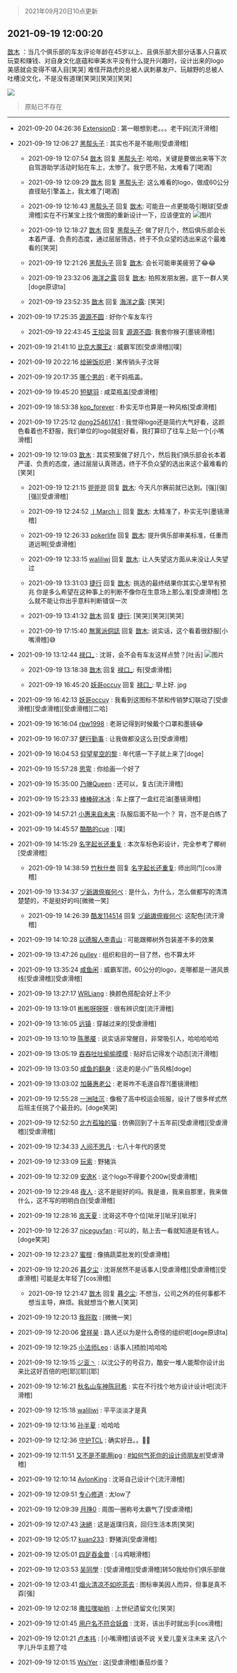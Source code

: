 > 2021年09月20日10点更新
<link rel="stylesheet" href="https://cdn.jsdelivr.net/gh/taotie6/sampleJSON@main/css/photo_show.css">
<meta name="referrer" content="no-referrer" />


 ## 2021-09-19 12:00:20 

 [㪚木](https://www.coolapk.com/feed/30098591?shareKey=YWViMWU3ZjYwYjY5NjE0NmI1ZDg~) ：当几个俱乐部的车友评论年龄在45岁以上、且俱乐部大部分话事人只喜欢玩耍和赚钱、对自身文化底蕴和审美水平没有什么提升兴趣时，设计出来的logo美感就会变得不堪入目[笑哭]
难怪开路虎的总被人讽刺暴发户、玩越野的总被人吐槽没文化，不是没有道理[笑哭][笑哭][笑哭] 

<div class="album">
<img class="img-item" src="https://image.coolapk.com/feed/2021/0919/12/1081091_026997c8_4018_9668@502x436.jpeg" />
</div>

> 原贴已不存在 

 ------- 

- 2021-09-20 04:26:36 [ExtensionD](uid=1353715) : 第一眼想到老。。。老干妈[流汗滑稽] 

- 2021-09-19 12:06:27 [黑帮头子](uid=2838832) : 其实也不是不能用[受虐滑稽] 

    - 2021-09-19 12:07:54 [㪚木](uid=1081091) 回复 [黑帮头子](uid=2838832): 哈哈，关键是要做出来等下次自驾游助学活动时贴在车上，太惨了。我宁愿不贴，太难看了[喝酒] 

    - 2021-09-19 12:09:29 [㪚木](uid=1081091) 回复 [黑帮头子](uid=2838832): 这么难看的logo，做成60公分直径贴引擎盖上，我太难了[喝酒] 

    - 2021-09-19 12:16:43 [黑帮头子](uid=2838832) 回复 [㪚木](uid=1081091): 可能丑一点更能吸引眼球[受虐滑稽]实在不行某宝上找个做图的重新设计一下，应该便宜的 ![图片](https://image.coolapk.com/feed/2021/0919/12/2838832_ef539d04_5001_0057@2494x3325.jpeg)

    - 2021-09-19 12:18:27 [㪚木](uid=1081091) 回复 [黑帮头子](uid=2838832): 做了好几个，然后俱乐部会长本着严谨、负责的态度，通过层层筛选，终于不负众望的选出来这个最难看的[笑哭] 

    - 2021-09-19 12:21:26 [黑帮头子](uid=2838832) 回复 [㪚木](uid=1081091): 会长可能审美疲劳了😂😂 

    - 2021-09-19 23:32:06 [海洋之露](uid=1111949) 回复 [㪚木](uid=1081091): 拍照发朋友圈，底下一群人笑[doge原谅ta] 

    - 2021-09-19 23:52:35 [㪚木](uid=1081091) 回复 [海洋之露](uid=1111949): [笑哭] 

- 2021-09-19 17:25:35 [源源不圆](uid=1332368) : 好你个车友车行 

    - 2021-09-19 22:43:45 [王拾柒](uid=1087616) 回复 [源源不圆](uid=1332368): 我套你猴子[墨镜滑稽] 

- 2021-09-19 21:41:10 [比克大魔王z](uid=824574) : 威霸军团[受虐滑稽][噗] 

- 2021-09-19 20:22:16 [给碗饭吃吧](uid=696402) : 某传销头子沈哥 

- 2021-09-19 20:17:35 [哪个男的](uid=1057736) : 老干妈瓶盖。 

- 2021-09-19 19:45:20 [短腿羽](uid=3861796) : 咸菜瓶盖[受虐滑稽] 

- 2021-09-19 18:53:38 [kop_forever](uid=3434780) : 朴实无华也算是一种风格[受虐滑稽] 

- 2021-09-19 17:25:12 [dong25461741](uid=1268657) : 我觉得logo还是简约大气好看，这颜色看着也不舒服，我们单位的logo就挺好看，我打算印了往车上贴一个[小嘴滑稽] 

- 2021-09-19 12:19:03 [㪚木](uid=1081091) : 其实预案做了好几个，然后我们俱乐部会长本着严谨、负责的态度，通过层层认真筛选，终于不负众望的选出来这个最难看的[笑哭] 

    - 2021-09-19 12:21:15 [戼戼戼](uid=4044548) 回复 [㪚木](uid=1081091): 今天凡尔赛前就已达到。[强][强][强][受虐滑稽] 

    - 2021-09-19 12:24:52 [丨March丨](uid=1139702) 回复 [㪚木](uid=1081091): 太精准了，朴实无华[墨镜滑稽] 

    - 2021-09-19 12:26:33 [pokerlife](uid=575409) 回复 [㪚木](uid=1081091): 提升俱乐部审美标准，任重而道远啊[受虐滑稽] 

    - 2021-09-19 12:33:15 [waliliwi](uid=2577852) 回复 [㪚木](uid=1081091): 让人失望这方面从来没让人失望过 

    - 2021-09-19 13:31:03 [捷行](uid=1629443) 回复 [㪚木](uid=1081091): 挑选的最终结果你其实心里早有预兆  你是多么希望在这种事上的判断不像你在生意场上那么准[受虐滑稽]  怎么就不能让你出乎意料判断错误一次 

    - 2021-09-19 13:41:32 [㪚木](uid=1081091) 回复 [捷行](uid=1629443): [笑哭][笑哭][笑哭] 

    - 2021-09-19 17:15:40 [無黨派侗誌](uid=963651) 回复 [㪚木](uid=1081091): 说实话，这个看着很舒服[小嘴滑稽]😅 

- 2021-09-19 13:12:44 [禄口_](uid=1005884) : 沈哥，会不会有车友这样点赞？[吐舌] ![图片](https://image.coolapk.com/feed/2021/0919/13/1005884_8363_9292@449x450.jpg)

    - 2021-09-19 13:18:38 [㪚木](uid=1081091) 回复 [禄口_](uid=1005884): 有[受虐滑稽] 

    - 2021-09-19 16:45:20 [妖哥occuy](uid=1388591) 回复 [禄口_](uid=1005884): 早上好. jpg 

- 2021-09-19 16:42:13 [妖哥occuy](uid=1388591) : 我看到这图标不禁和传销梦幻联动了[受虐滑稽][受虐滑稽][受虐滑稽][二哈] 

- 2021-09-19 16:16:04 [rbw1998](uid=602980) : 老哥记得到时候戴个口罩和墨镜😂 

- 2021-09-19 16:07:37 [健行勤事](uid=2162161) : 让我做都没这么丑[受虐滑稽] 

- 2021-09-19 16:04:53 [仰望星空的黎](uid=1961388) : 年代感一下子就上来了[doge] 

- 2021-09-19 15:57:28 [思雩](uid=6140056) : 你给画一个好了 

- 2021-09-19 15:35:00 [乃琳Queen](uid=2370903) : 还可以，复古[流汗滑稽] 

- 2021-09-19 15:23:33 [棒棒碎冰冰](uid=13582511) : 车上摆了一盒红花油[墨镜滑稽] 

- 2021-09-19 14:57:21 [小惠来自未来](uid=847097) : 队服后面不贴一个？     背，岂不是白练了 

- 2021-09-19 14:45:57 [酷酷的cue](uid=2882563) : [噗] 

- 2021-09-19 14:15:29 [名字起长还重复](uid=485854) : 本次车标色彩设计，完全参考了椰树[受虐滑稽] 

    - 2021-09-19 14:38:59 [竹秋什叁](uid=2319428) 回复 [名字起长还重复](uid=485854): 师出同门[cos滑稽] 

- 2021-09-19 13:34:37 [ヅ爺謸倷峩何ぺ](uid=11968954) : 是什么，为什么，怎么做都写的清清楚楚的，不是挺好的吗[微微一笑] 

    - 2021-09-19 14:26:39 [酷发114514](uid=4321323) 回复 [ヅ爺謸倷峩何ぺ](uid=11968954): 这配色[流汗滑稽] 

- 2021-09-19 14:10:28 [以德服人李青山](uid=1407172) : 可能跟椰树外包装差不多的效果 

- 2021-09-19 13:47:26 [pulley](uid=391132) : 组织和目的一目了然，也不算太坏 

- 2021-09-19 13:35:24 [咸鱼闲](uid=3783511) : 威霸军团，60公分的logo，走哪都是一道风景线[受虐滑稽][受虐滑稽] 

- 2021-09-19 13:27:17 [WRLiang](uid=533595) : 换颜色搭配会好上不少 

- 2021-09-19 13:19:01 [彬彬呀呀呀](uid=3373298) : 很有辨识度[流汗滑稽] 

- 2021-09-19 13:16:05 [远镇](uid=1471248) : 穿越过来的[受虐滑稽] 

- 2021-09-19 13:10:19 [陈墨魇](uid=1228800) : 说实话非常醒目，非常吸引人，哈哈哈哈哈 

- 2021-09-19 13:05:19 [吞吞吐吐偷偷摸摸](uid=4177414) : 贴好后记得发个动态[流汗滑稽] 

- 2021-09-19 13:03:50 [咸鱼的翻身](uid=3945270) : 这走的是小广告风格[doge] 

- 2021-09-19 13:03:02 [加藤惠老公](uid=1266680) : 老哥咋不毛遂自荐?[墨镜滑稽] 

- 2021-09-19 12:55:28 [一洲陆沉](uid=889471) : 像极了高中校运会班服，设计了很多样式然后班主任挑了个最丑的。[doge笑哭] 

- 2021-09-19 12:52:50 [北方孤独的猫](uid=624790) : 仿佛回到了十五年前[受虐滑稽][受虐滑稽][受虐滑稽] 

- 2021-09-19 12:34:33 [人间不思凡](uid=2080265) : 七八十年代的感觉 

- 2021-09-19 12:33:09 [玩索](uid=1068897) : 野猪浜 

- 2021-09-19 12:32:09 [安逸K](uid=1179369) : 这个logo不得要个200w[受虐滑稽] 

- 2021-09-19 12:29:48 [夜人](uid=561987) : 这不是挺好的吗。我是谁，我来自那里，我来做什么，这不写的明明白白[受虐滑稽] 

- 2021-09-19 12:28:16 [岚天夏](uid=1974131) : 沈哥这不夺个位[呲牙][呲牙][呲牙] 

- 2021-09-19 12:26:37 [niceguyfan](uid=3448730) : 可以的，贴上去一看就知道是有钱人。[doge笑哭] 

- 2021-09-19 12:23:27 [蜜柑](uid=1097842) : 像搞蔬菜批发的[受虐滑稽] 

- 2021-09-19 12:20:26 [暮夕尘](uid=1629367) : 沈哥居然不是话事人[受虐滑稽][受虐滑稽][受虐滑稽] 可能是太年轻了[cos滑稽] 

    - 2021-09-19 12:21:47 [㪚木](uid=1081091) 回复 [暮夕尘](uid=1629367): 不想当，公司之外的任何事都不想当主导，麻烦。我就想当个散人[笑哭] 

- 2021-09-19 12:20:13 [我将取](uid=2640994) : [微微一笑] 

- 2021-09-19 12:20:06 [曾祥昊](uid=6695078) : 路人还以为是什么奇怪的组织呢[doge原谅ta] 

- 2021-09-19 12:19:25 [小法师Leo](uid=2438191) : 话事人[捂脸]哈哈哈 

- 2021-09-19 12:19:15 [ジ衮丶](uid=494451) : 以沈公子的号召力，酷安一堆人能帮你设计出来比这好百倍的吧[耶][耶][耶] 

- 2021-09-19 12:16:21 [秋名山车神陈冠希](uid=1223020) : 实在不行找个地方设计设计吧[流汗滑稽] 

- 2021-09-19 12:15:18 [waliliwi](uid=2577852) : 平平淡淡才是真 

- 2021-09-19 12:13:16 [孙半夏](uid=1851173) : 哈哈哈 

- 2021-09-19 12:12:36 [守护TCL](uid=13196701) : 确实好丑。。🌚🌚 

- 2021-09-19 12:11:51 [又不是不能用jpg](uid=1477587) : <a class="feed-link-tag" href="/t/如何气死你的设计师朋友?type=0">#如何气死你的设计师朋友#</a>[受虐滑稽] 

- 2021-09-19 12:10:14 [AvlonKing](uid=964891) : 沈哥自己设计个[流汗滑稽] 

- 2021-09-19 12:09:51 [专心修道](uid=3218687) : 太low了 

- 2021-09-19 12:09:39 [月挣0](uid=2517331) : 周围一圈称号太霸气了[受虐滑稽] 

- 2021-09-19 12:07:43 [決絕](uid=2288436) : 这是返璞归真，回归生活本质[笑哭] 

- 2021-09-19 12:05:17 [kuan233](uid=867999) : 野猪浜[受虐滑稽] 

- 2021-09-19 12:05:01 [四足吞金兽](uid=2416312) : [斗鸡眼滑稽] 

- 2021-09-19 12:03:53 [吴同學](uid=1320218) : [受虐滑稽][受虐滑稽]转50我给你们俱乐部做 

- 2021-09-19 12:03:41 [烟火清凉不如吃茶去](uid=4279524) : 图标审美因人而异，但事是真不孬[强] 

- 2021-09-19 12:02:18 [撒拉嘿呦哟](uid=5234523) : 上世纪遗留文化[笑哭] 

- 2021-09-19 12:01:45 [用户名不符合妖酋](uid=1105274) : 沈哥，该出手时就出手[cos滑稽] 

- 2021-09-19 12:01:21 [卢本祎](uid=2851774) : [小嘴滑稽]该说不说 关爱儿童关注未来 这八个字儿升华主题了哇 

- 2021-09-19 12:01:15 [WsiYer](uid=3832235) : 这[受虐滑稽]番茄炒蛋？ 

